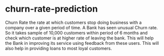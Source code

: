 # churn-rate-prediction
Churn Rate the rate at which customers stop doing business with a company over a given period of time.
A Bank has seen unusual Churn rate. So it takes sample of 10,000 customers within period of 6 months and check which customer is at higher rate of leaving the bank.
This will help the Bank in improving its service using feedback from these users.
This will also help in providing loans to most loyal customers.
